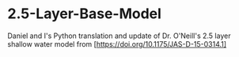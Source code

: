 # 2.5-Layer-Base-Model
Daniel and I's Python translation and update of Dr. O'Neill's 2.5 layer shallow water model from [https://doi.org/10.1175/JAS-D-15-0314.1]

 
